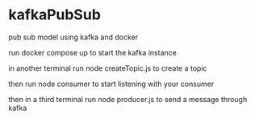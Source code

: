 # kafkaPubSub
pub sub model using kafka and docker

run docker compose up to start the kafka instance

in another terminal run node createTopic.js to create a topic

then run node consumer to start listening with your consumer

then in a third terminal run node producer.js to send a message through kafka

